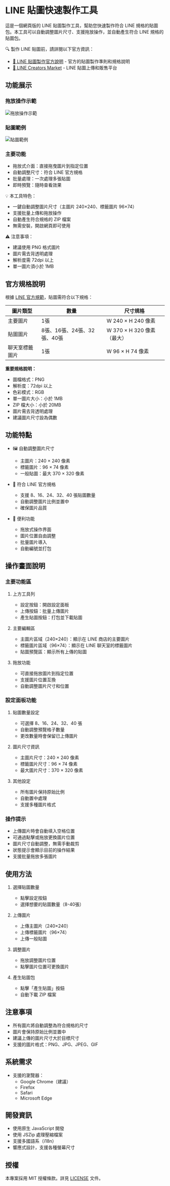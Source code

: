 # LINE 貼圖快速製作工具

這是一個網頁版的 LINE 貼圖製作工具，幫助您快速製作符合 LINE 規格的貼圖包。本工具可以自動調整圖片尺寸、支援拖放操作，並自動產生符合 LINE 規格的貼圖包。

🔍 製作 LINE 貼圖前，請詳閱以下官方資訊：
- [📘 LINE 貼圖製作官方說明](https://creator.line.me/zh-hant/guideline/sticker/) - 官方的貼圖製作準則和規格說明
- [🏪 LINE Creators Market](https://creator.line.me/) - LINE 貼圖上傳和販售平台

## 功能展示

### 拖放操作示範
![拖放操作示範](assets/01.gif)

### 貼圖範例
![貼圖範例](assets/01.png)

### 主要功能
- 拖放式介面：直接拖曳圖片到指定位置
- 自動調整尺寸：符合 LINE 官方規格
- 批量處理：一次處理多張貼圖
- 即時預覽：隨時查看效果

💡 本工具特色：
- 一鍵自動調整圖片尺寸（主圖片 240×240、標籤圖片 96×74）
- 支援批量上傳和拖放操作
- 自動產生符合規格的 ZIP 檔案
- 無需安裝，開啟網頁即可使用

⚠️ 注意事項：
- 建議使用 PNG 格式圖片
- 圖片需去背透明處理
- 解析度需 72dpi 以上
- 單一圖片須小於 1MB

## 官方規格說明

根據 [LINE 官方規範](https://creator.line.me/zh-hant/guideline/sticker/)，貼圖需符合以下規格：

| 圖片類型 | 數量 | 尺寸規格 |
|---------|------|----------|
| 主要圖片 | 1張 | W 240 × H 240 像素 |
| 貼圖圖片 | 8張、16張、24張、32張、40張 | W 370 × H 320 像素（最大） |
| 聊天室標籤圖片 | 1張 | W 96 × H 74 像素 |

**重要規格說明：**
- 圖檔格式：PNG
- 解析度：72dpi 以上
- 色彩模式：RGB
- 單一圖片大小：小於 1MB
- ZIP 檔大小：小於 20MB
- 圖片需去背透明處理
- 建議圖片尺寸設為偶數

## 功能特點

- 🖼️ 自動調整圖片尺寸
  - 主圖片：240 × 240 像素
  - 標籤圖片：96 × 74 像素
  - 一般貼圖：最大 370 × 320 像素

- 📱 符合 LINE 官方規格
  - 支援 8、16、24、32、40 張貼圖數量
  - 自動調整圖片比例並置中
  - 確保圖片品質

- 🎯 便利功能
  - 拖放式操作界面
  - 圖片位置自由調整
  - 批量圖片導入
  - 自動編號並打包

## 操作畫面說明

### 主要功能區

1. 上方工具列
   - 設定按鈕：開啟設定面板
   - 上傳按鈕：批量上傳圖片
   - 產生貼圖按鈕：打包並下載貼圖

2. 主要編輯區
   - 主圖片區域（240×240）：顯示在 LINE 商店的主要圖片
   - 標籤圖片區域（96×74）：顯示在 LINE 聊天室的標籤圖片
   - 貼圖預覽區：顯示所有上傳的貼圖

3. 拖放功能
   - 可直接拖放圖片到指定位置
   - 支援圖片位置互換
   - 自動調整圖片尺寸和位置

### 設定面板功能

1. 貼圖數量設定
   - 可選擇 8、16、24、32、40 張
   - 自動調整預覽格子數量
   - 更改數量時會保留已上傳圖片

2. 圖片尺寸資訊
   - 主圖片尺寸：240 × 240 像素
   - 標籤圖片尺寸：96 × 74 像素
   - 最大圖片尺寸：370 × 320 像素

3. 其他設定
   - 所有圖片保持原始比例
   - 自動置中處理
   - 支援多種圖片格式

### 操作提示

- 上傳圖片時會自動填入空格位置
- 可通過點擊或拖放更換圖片位置
- 圖片尺寸自動調整，無需手動裁剪
- 狀態提示會顯示目前的操作結果
- 支援批量拖放多張圖片

## 使用方法

1. 選擇貼圖數量
   - 點擊設定按鈕
   - 選擇想要的貼圖數量（8-40張）

2. 上傳圖片
   - 上傳主圖片（240×240）
   - 上傳標籤圖片（96×74）
   - 上傳一般貼圖

3. 調整圖片
   - 拖放調整圖片位置
   - 點擊圖片位置可更換圖片

4. 產生貼圖包
   - 點擊「產生貼圖」按鈕
   - 自動下載 ZIP 檔案

## 注意事項

- 所有圖片將自動調整為符合規格的尺寸
- 圖片會保持原始比例並置中
- 建議上傳的圖片尺寸大於目標尺寸
- 支援的圖片格式：PNG、JPG、JPEG、GIF

## 系統需求

- 支援的瀏覽器：
  - Google Chrome（建議）
  - Firefox
  - Safari
  - Microsoft Edge

## 開發資訊

- 使用原生 JavaScript 開發
- 使用 JSZip 處理壓縮檔案
- 支援多國語系（i18n）
- 響應式設計，支援各種螢幕尺寸

## 授權

本專案採用 MIT 授權條款。詳見 [LICENSE](LICENSE) 文件。
